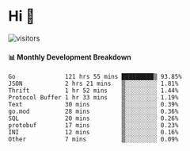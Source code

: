# Hi 👋
 
![visitors](https://visitor-badge.glitch.me/badge?page_id=sorcererxw.sorcererx)

#### 📊 Monthly Development Breakdown

<!--START_SECTION:waka-->
```text
Go              121 hrs 55 mins █████████▒ 93.85%
JSON            2 hrs 21 mins   ▒░░░░░░░░░ 1.81%
Thrift          1 hr 52 mins    ▒░░░░░░░░░ 1.44%
Protocol Buffer 1 hr 33 mins    ▒░░░░░░░░░ 1.19%
Text            30 mins         ▒░░░░░░░░░ 0.39%
go.mod          28 mins         ▒░░░░░░░░░ 0.36%
SQL             20 mins         ▒░░░░░░░░░ 0.26%
protobuf        17 mins         ▒░░░░░░░░░ 0.23%
INI             12 mins         ▒░░░░░░░░░ 0.16%
Other           7 mins          ▒░░░░░░░░░ 0.09%
```
<!--END_SECTION:waka-->
